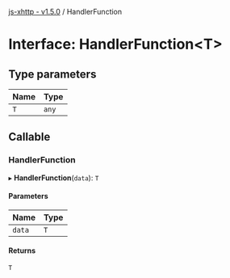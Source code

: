 [js-xhttp - v1.5.0](../README.md) / HandlerFunction

# Interface: HandlerFunction<T\>

## Type parameters

| Name | Type |
| :------ | :------ |
| `T` | `any` |

## Callable

### HandlerFunction

▸ **HandlerFunction**(`data`): `T`

#### Parameters

| Name | Type |
| :------ | :------ |
| `data` | `T` |

#### Returns

`T`
